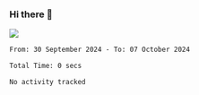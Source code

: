 ### Hi there 👋️

![](https://komarev.com/ghpvc/?username=Loner1024)

<!--START_SECTION:waka-->

```txt
From: 30 September 2024 - To: 07 October 2024

Total Time: 0 secs

No activity tracked
```

<!--END_SECTION:waka-->



